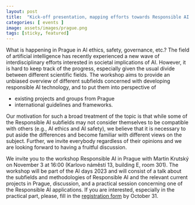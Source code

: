 ```yaml
---
layout: post
title:  "Kick-off presentation, mapping efforts towards Responsible AI in Prague."
categories: [ events ]
image: assets/images/prague.png
tags: [sticky, featured]
---
```


What is happening in Prague in AI ethics, safety, governance, etc.? The field of artificial intelligence has recently experienced a new wave of interdisciplinary efforts interested in societal implications of AI. However, it is hard to keep track of the progress, especially given the usual divide between different scientific fields. The workshop aims to provide an unbiased overview of different subfields concerned with developing responsible AI technology, and to put them into perspective of
- existing projects and groups from Prague
- international guidelines and frameworks.

Our motivation for such a broad treatment of the topic is that while some of the Responsible AI subfields may not consider themselves to be compatible with others (e.g., AI ethics and AI safety), we believe that it is necessary to put aside the differences and become familiar with different views on the subject. Further, we invite everybody regardless of their opinions and we are looking forward to having a fruitful discussion.

We invite you to the workshop Responsible AI in Prague with Martin Krutský on November 3 at 16:00 (Karlovo náměstí 13, building E, room 301). The workshop will be part of the AI days 2023 and will consist of a talk about the subfields and methodologies of Responsible AI and the relevant current projects in Prague, discussion, and a practical session concerning one of the Responsible AI applications. If you are interested, especially in the practical part, please, fill in the [registration form](https://forms.gle/uwKDipGQ2SdCgLSo7) by October 31.

